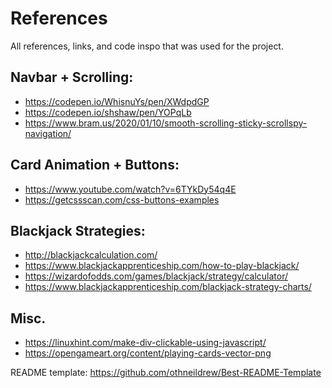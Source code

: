 # References
All references, links, and code inspo that was used for the project.

## Navbar + Scrolling:
* []() https://codepen.io/WhisnuYs/pen/XWdpdGP
* []() https://codepen.io/shshaw/pen/YOPqLb
* []() https://www.bram.us/2020/01/10/smooth-scrolling-sticky-scrollspy-navigation/

## Card Animation + Buttons:
* []() https://www.youtube.com/watch?v=6TYkDy54q4E
* []() https://getcssscan.com/css-buttons-examples

## Blackjack Strategies:
* []() http://blackjackcalculation.com/
* []() https://www.blackjackapprenticeship.com/how-to-play-blackjack/
* []() https://wizardofodds.com/games/blackjack/strategy/calculator/
* []() https://www.blackjackapprenticeship.com/blackjack-strategy-charts/

## Misc.
* []() https://linuxhint.com/make-div-clickable-using-javascript/
* []() https://opengameart.org/content/playing-cards-vector-png

README template: https://github.com/othneildrew/Best-README-Template
